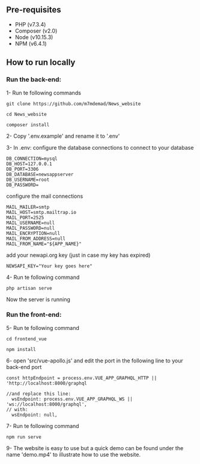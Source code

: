 ## Pre-requisites

- PHP (v7.3.4)
- Composer (v2.0)
- Node (v10.15.3)
- NPM (v6.4.1)


## How to run locally

### Run the back-end:
1- Run te following commands
```
git clone https://github.com/m7mdemad/News_website

cd News_website

composer install 
```


2- Copy '.env.example' and rename it to '.env'


3- In .env:
configure the database connections to connect to your database
```
DB_CONNECTION=mysql
DB_HOST=127.0.0.1
DB_PORT=3306
DB_DATABASE=newsappserver
DB_USERNAME=root
DB_PASSWORD=
```

configure the mail connections
```
MAIL_MAILER=smtp
MAIL_HOST=smtp.mailtrap.io
MAIL_PORT=2525
MAIL_USERNAME=null
MAIL_PASSWORD=null
MAIL_ENCRYPTION=null
MAIL_FROM_ADDRESS=null
MAIL_FROM_NAME="${APP_NAME}"
```

add your newapi.org key (just in case my key has expired)
```
NEWSAPI_KEY="Your key goes here"
```

4- Run te following command
```
php artisan serve
```

Now the server is running

### Run the front-end:


5- Run te following command
```
cd frontend_vue
 
npm install
```

6- open 'src/vue-apollo.js' and edit the port in the following line to your back-end port

```
const httpEndpoint = process.env.VUE_APP_GRAPHQL_HTTP || 'http://localhost:8000/graphql

//and replace this line:
  wsEndpoint: process.env.VUE_APP_GRAPHQL_WS || 'ws://localhost:8000/graphql',
// with:
  wsEndpoint: null,
```

7- Run te following command
```
npm run serve
```

9- The website is easy to use but a quick demo can be found under the name 'demo.mp4' to illustrate how to use the website.
